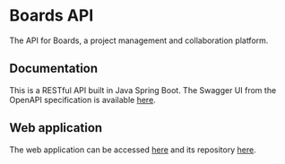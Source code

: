 # Boards API

The API for Boards, a project management and collaboration platform.

## Documentation

This is a RESTful API built in Java Spring Boot. The Swagger UI from the OpenAPI specification is available [here](https://eduard-cc.github.io/boards-api/).

## Web application

The web application can be accessed [here](https://eduard-cc.github.io/boards-web/) and its repository [here](https://github.com/eduard-cc/boards-web).

